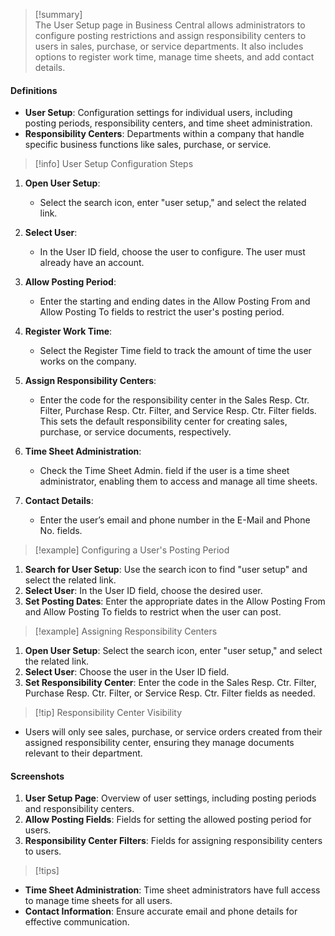 >[!summary]  
The User Setup page in Business Central allows administrators to configure posting restrictions and assign responsibility centers to users in sales, purchase, or service departments. It also includes options to register work time, manage time sheets, and add contact details.

#### Definitions
- **User Setup**: Configuration settings for individual users, including posting periods, responsibility centers, and time sheet administration.
- **Responsibility Centers**: Departments within a company that handle specific business functions like sales, purchase, or service.

>[!info] User Setup Configuration Steps

1. **Open User Setup**: 
    - Select the search icon, enter "user setup," and select the related link.

2. **Select User**: 
    - In the User ID field, choose the user to configure. The user must already have an account.

3. **Allow Posting Period**:
    - Enter the starting and ending dates in the Allow Posting From and Allow Posting To fields to restrict the user's posting period.

4. **Register Work Time**:
    - Select the Register Time field to track the amount of time the user works on the company.

5. **Assign Responsibility Centers**:
    - Enter the code for the responsibility center in the Sales Resp. Ctr. Filter, Purchase Resp. Ctr. Filter, and Service Resp. Ctr. Filter fields. This sets the default responsibility center for creating sales, purchase, or service documents, respectively.

6. **Time Sheet Administration**:
    - Check the Time Sheet Admin. field if the user is a time sheet administrator, enabling them to access and manage all time sheets.

7. **Contact Details**:
    - Enter the user’s email and phone number in the E-Mail and Phone No. fields.

>[!example] Configuring a User's Posting Period

1. **Search for User Setup**: Use the search icon to find "user setup" and select the related link.
2. **Select User**: In the User ID field, choose the desired user.
3. **Set Posting Dates**: Enter the appropriate dates in the Allow Posting From and Allow Posting To fields to restrict when the user can post.

>[!example] Assigning Responsibility Centers

1. **Open User Setup**: Select the search icon, enter "user setup," and select the related link.
2. **Select User**: Choose the user in the User ID field.
3. **Set Responsibility Center**: Enter the code in the Sales Resp. Ctr. Filter, Purchase Resp. Ctr. Filter, or Service Resp. Ctr. Filter fields as needed.

>[!tip] Responsibility Center Visibility

- Users will only see sales, purchase, or service orders created from their assigned responsibility center, ensuring they manage documents relevant to their department.

#### Screenshots
1. **User Setup Page**: Overview of user settings, including posting periods and responsibility centers.
2. **Allow Posting Fields**: Fields for setting the allowed posting period for users.
3. **Responsibility Center Filters**: Fields for assigning responsibility centers to users.

>[!tips]
- **Time Sheet Administration**: Time sheet administrators have full access to manage time sheets for all users.
- **Contact Information**: Ensure accurate email and phone details for effective communication.
